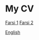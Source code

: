 My CV
======

[Farsi 1](https://alisoam.github.io/cv/farsi_resume1/ali_sorouramini.pdf)
[Farsi 2](https://alisoam.github.io/cv/farsi_resume2/ali_sorouramini.pdf)

[English](https://alisoam.github.io/cv/english_cv/ali_sorouramini.pdf)
